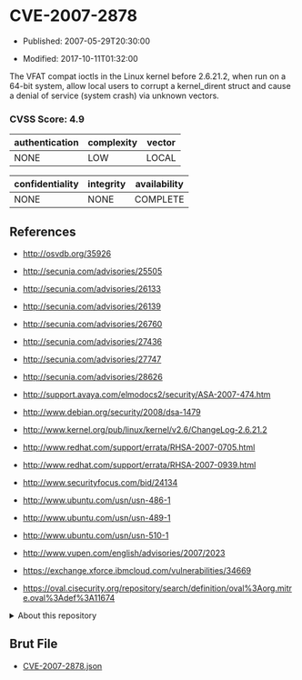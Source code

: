 # CVE-2007-2878

- Published: 2007-05-29T20:30:00

- Modified: 2017-10-11T01:32:00

The VFAT compat ioctls in the Linux kernel before 2.6.21.2, when run on a 64-bit system, allow local users to corrupt a kernel_dirent struct and cause a denial of service (system crash) via unknown vectors.

### CVSS Score: **4.9**

| authentication | complexity | vector |
| --- | --- | --- |
| NONE | LOW | LOCAL |

| confidentiality | integrity | availability |
| --- | --- | --- |
| NONE | NONE | COMPLETE |

## References

* http://osvdb.org/35926

* http://secunia.com/advisories/25505

* http://secunia.com/advisories/26133

* http://secunia.com/advisories/26139

* http://secunia.com/advisories/26760

* http://secunia.com/advisories/27436

* http://secunia.com/advisories/27747

* http://secunia.com/advisories/28626

* http://support.avaya.com/elmodocs2/security/ASA-2007-474.htm

* http://www.debian.org/security/2008/dsa-1479

* http://www.kernel.org/pub/linux/kernel/v2.6/ChangeLog-2.6.21.2

* http://www.redhat.com/support/errata/RHSA-2007-0705.html

* http://www.redhat.com/support/errata/RHSA-2007-0939.html

* http://www.securityfocus.com/bid/24134

* http://www.ubuntu.com/usn/usn-486-1

* http://www.ubuntu.com/usn/usn-489-1

* http://www.ubuntu.com/usn/usn-510-1

* http://www.vupen.com/english/advisories/2007/2023

* https://exchange.xforce.ibmcloud.com/vulnerabilities/34669

* https://oval.cisecurity.org/repository/search/definition/oval%3Aorg.mitre.oval%3Adef%3A11674

<details>
<summary>About this repository</summary> 

  This repository is part of the project [Live Hack CVE](https://github.com/Live-Hack-CVE). Main website can be found [www.live-hack.org](https://www.live-hack.org) 
  
  Made by [Sn0wAlice](https://github.com/Sn0wAlice) for the people that care about security and need to have a feed of the latest CVEs. Hope you enjoy it, don't forget to star the repo and follow me on [Twitter](https://twitter.com/Sn0wAlice) and [Github](https://github.com/Sn0wAlice). And that is my [personnal website](https://www.alice-snow.me/)

  - [Home Page](https://github.com/Live-Hack-CVE)
  - [Framework](https://github.com/Live-Hack-CVE/cve-framework)
  - [CVE database](https://github.com/Live-Hack-CVE/full_database)
  - [Changelog](https://github.com/Live-Hack-CVE/Changelog)
</details>

## Brut File

* [CVE-2007-2878.json](https://raw.githubusercontent.com/Live-Hack-CVE/full_database/main/cves/2007/CVE-2007-2878.json)


